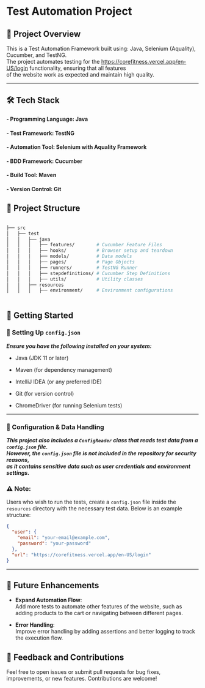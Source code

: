 # Test Automation Project

## 📌 Project Overview ##

This is a Test Automation Framework built using: Java, Selenium (Aquality), Cucumber, and TestNG.  
The project automates testing for the https://corefitness.vercel.app/en-US/login functionality, ensuring that all features  
of the website work as expected and maintain high quality.  


---


## 🛠️ Tech Stack ##

#### - Programming Language: Java

#### - Test Framework: TestNG

#### - Automation Tool: Selenium with Aquality Framework

#### - BDD Framework: Cucumber

#### - Build Tool: Maven

#### - Version Control: Git  


## 📁 Project Structure ##


```bash

├── src
│   ├── test
│   │   ├── java
│   │   │   ├── features/        # Cucumber Feature Files
│   │   │   ├── hooks/           # Browser setup and teardown
│   │   │   ├── models/          # Data models
│   │   │   ├── pages/           # Page Objects
│   │   │   ├── runners/         # TestNG Runner
│   │   │   ├── stepdefinitions/ # Cucumber Step Definitions
│   │   │   ├── utils/           # Utility classes
│   │   ├── resources
│   │   │   ├── environment/     # Environment configurations
 
```


## 🚀 Getting Started ##

### 🔧 Setting Up `config.json`


***Ensure you have the following installed on your system:***


- Java (JDK 11 or later)

- Maven (for dependency management)

- IntelliJ IDEA (or any preferred IDE)

- Git (for version control)

- ChromeDriver (for running Selenium tests)

---

### 🔐 Configuration & Data Handling

***This project also includes a **`ConfigReader`** class that reads test data from a `config.json` file.  
However, **the `config.json` file is not included in the repository** for security reasons,  
as it contains sensitive data such as user credentials and environment settings.***

### ⚠️ Note:

Users who wish to run the tests, create a `config.json` file inside the `resources` directory with the necessary test data. Below is an example structure:

```json
{
  "user": {
    "email": "your-email@example.com",
    "password": "your-password"
  },
  "url": "https://corefitness.vercel.app/en-US/login"
}

```

---
## 🌱 Future Enhancements ##

- **Expand Automation Flow**:  
  Add more tests to automate other features of the website, such as adding products to the cart or navigating between different pages.  

- **Error Handling**:  
  Improve error handling by adding assertions and better logging to track the execution flow.  


## 📣 Feedback and Contributions ##

Feel free to open issues or submit pull requests for bug fixes, improvements, or new features. Contributions are welcome!  
